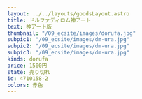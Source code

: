 ```yaml
---
layout: ../../layouts/goodsLayout.astro
title: ドルファディロム神アート
text: 神アート版
thumbnail: "/09_ecsite/images/dorufa.jpg"
subpic1: "/09_ecsite/images/dm-ura.jpg"
subpic2: "/09_ecsite/images/dm-ura.jpg"
subpic3: "/09_ecsite/images/dm-ura.jpg"
kinds: dorufa
price: 1500円
state: 売り切れ
id: 4710158-2
colors: 赤色
---
```

